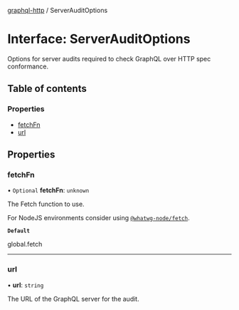 [graphql-http](../README.md) / ServerAuditOptions

# Interface: ServerAuditOptions

Options for server audits required to check GraphQL over HTTP spec conformance.

## Table of contents

### Properties

- [fetchFn](ServerAuditOptions.md#fetchfn)
- [url](ServerAuditOptions.md#url)

## Properties

### fetchFn

• `Optional` **fetchFn**: `unknown`

The Fetch function to use.

For NodeJS environments consider using [`@whatwg-node/fetch`](https://github.com/ardatan/whatwg-node/tree/master/packages/fetch).

**`Default`**

global.fetch

___

### url

• **url**: `string`

The URL of the GraphQL server for the audit.
